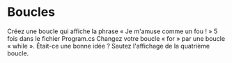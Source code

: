 ﻿# Boucles
Créez une boucle qui affiche la phrase « Je m'amuse comme un fou ! » 5 fois dans le fichier Program.cs
Changez votre boucle « for » par une boucle « while ». Était-ce une bonne idée ?
Sautez l'affichage de la quatrième boucle.
